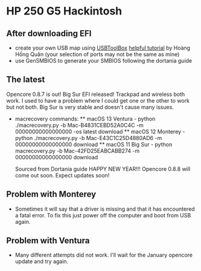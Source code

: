 # HP 250 G5 Hackintosh


## After downloading EFI
* create your own USB map using [USBToolBox](https://github.com/USBToolBox/tool) [helpful tutorial](https://lzhoang2601.github.io/) by Hoàng Hồng Quân (your selection of ports may not be the same as mine)
* use GenSMBIOS to generate your SMBIOS following the dortania guide 

## The latest
Opencore 0.8.7 is out! 
Big Sur EFI released!
Trackpad and wireless both work. I used to have a problem where I could get one or the other to work but not both. Big Sur is very stable and doesn't cause many issues. 
* macrecovery commands: 
** macOS 13 Ventura - python ./macrecovery.py -b Mac-B4831CEBD52A0C4C -m 00000000000000000 -os latest download
** macOS 12 Monterey - python ./macrecovery.py -b Mac-E43C1C25D4880AD6 -m 00000000000000000 download
** macOS 11 Big Sur -  python macrecovery.py -b Mac-42FD25EABCABB274 -m 00000000000000000 download
 
  Sourced from Dortania guide 
  HAPPY NEW YEAR!!! Opencore 0.8.8 will come out soon. Expect updates soon!



## Problem with Monterey
* Sometimes it will say that a driver is missing and that it has encountered a fatal error. To fix this just power off the computer and boot from USB again. 

## Problem with Ventura
* Many different attempts did not work. I'll wait for the January opencore update and try again. 

